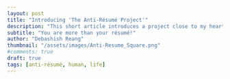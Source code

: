 ```yaml
---
layout: post
title: "Introducing 'The Anti-Résumé Project'"
description: "This short article introduces a project close to my heart. The goal of this project is to get across the message that we are more than the achievements that show up on our résumés."
subtitle: "You are more than your résumé!"
author: "Debashish Reang"
thumbnail: "/assets/images/Anti-Resume_Square.png"
#comments: true
draft: true
tags: [anti-résumé, human, life]
---
```

